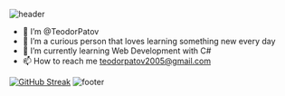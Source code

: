 ![header](https://capsule-render.vercel.app/api?type=waving&color=timeGradient&height=170&section=header&text=Hi%20There!&fontSize=90)
- 👋 I’m @TeodorPatov
- 👀 I’m a curious person that loves learning something new every day
- 🌱 I’m currently learning Web Development with C#
- 📫 How to reach me teodorpatov2005@gmail.com

<!---
tedipatov05/tedipatov05 is a ✨ special ✨ repository because its `README.md` (this file) appears on your GitHub profile.
You can click the Preview link to take a look at your changes.
--->

[![GitHub Streak](https://streak-stats.demolab.com?user=tedipatov05&theme=gruvbox&hide_border=true)](https://git.io/streak-stats)
![footer](https://capsule-render.vercel.app/api?type=waving&color=timeGradient&height=150&section=footer&text=&fontSize=90)

